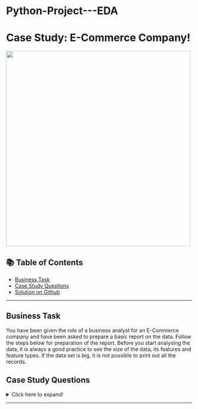 # Python-Project---EDA

# Case Study: E-Commerce Company!

<img src="https://png.pngtree.com/png-vector/20200312/ourmid/pngtree-business-analysis-with-characters-businessman-came-to-an-agreement-and-completed-png-image_2157839.jpg" width="500" height="530" />

## 📚 Table of Contents
- [Business Task](#business-task)
- [Case Study Questions](#case-study-questions)
- [Solution on Github](https://github.com/Mizing/Python-Project---EDA/blob/main/EDA%20on%20E-Commerce%20Company)

***

## Business Task
You have been given the role of a business analyst for an E-Commerce company and have been asked to prepare a basic report on the data. Follow the steps below for preparation of the report.
Before you start analysing the data, it is always a good practice to see the size of the data, its features and feature types. If the data set is big, it is not possible to print out all the records.

## Case Study Questions

<details>
<summary>
Click here to expand!
</summary>

Q 1. To get familiar with the data:

a) Print out the first 10 and the last 10 records of the data. 

b) How many rows and columns are present in the dataset? Use any two different methods to extract this information.

c) How many object data types are there? 

d) Is there any Boolean data type?  Note: Overall 1 mark will be deducted if incorrect nomenclature of dataframe /incorrect dataset is used as per the guidelines.

Q 2. Eliminating the non-informative columns.
a) Drop the columns product_specifications and description.

b) Which method or function is used to permanently delete the columns mentioned in part (a)
Write the code explicitly 

Q 3. Here we summarize the data at brand level.
a) How many unique Brand are there.

b) Note that each Brand contains multiple products. Show the average product_rating within each Brand 
There are 2571 unique brands

Q 4. Next we study the main categories of the products.
a) Create an appropriate plot to show the count of items ordered for each product_main_category.
Hint: Create a bar chart titled "Product Category type" where product_main_category are on x-axis and counts are on y-axis. Note: Both axis labels, i.e. the names of the product_main_category and counts must be clearly legible.

b) From the plot identify for which two product_main_category(s) maximum and minimum orders were placed. 

c) Write code to print out the top 5 product_main_category(s) in descending order? 

Q 5. Find the total Revenue generated by the E-Commerce company over all orders placed.
Hint: Calculate revenue of E-commerce company using the conditions mentioned above and then do the total (sum) of all to get total revenue.

Q6.Calculate the total BrandRevenue and list the top 10 Brand having maximum revenue in descending order .
Hint: Total BrandRevenue is BrandRevenue which is generated after all the deductions. Also, BrandRevenue is different from the E-Commerce company's revenue. Brand Revenue is the discounted price minus the Revenue (generated using the conditions given above Q5)

Q 7. Compare prices of the products.
a) Draw boxplots of retail_price & discounted_price. (2 marks) b) Are there any outliers? (Yes/No) (1mark) c) Create a scatterplot of retail_price (x-axis) and discounted_price (y-axis) (2 marks)

Q 8. Create a new dataframe to include the Brand specific information as stated: i. total number of orders placed per Brand ii. total retail_price per Brand iii. total discounted_price per Brand, and iv. total BrandRevenue generated per Brand. Also, draw a pairplot using these four features.

Q 9.Compare performance regionwise
a) Draw a lineplot for the monthly Revenue of E-Commerce Company for each region separately. 

b) Identify the best and the worst performing months for each region. 
Note: Only those days with actual orders(Order_Date) placed are present in the dataset. Assuming there were no orders on other days. (Marks will only be rewarded if the answer is correct) Note: Incase all the codes from Q1-Q9 are not run in sequential manner, 1 mark will be deducted here.
                                                                                    
</details>

***
